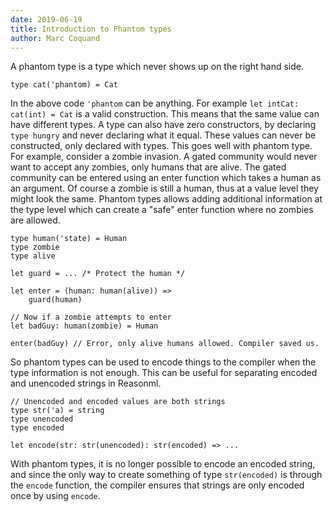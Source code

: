 ```yaml
---
date: 2019-06-19
title: Introduction to Phantom types
author: Marc Coquand
---
```


A phantom type is a type which never shows up on the right hand side.

```
type cat('phantom) = Cat
```

In the above code `'phantom` can be anything. For example `let intCat: cat(int) = Cat` is a valid construction. This means that the same value can have
different types. A type can also have zero constructors, by declaring `type hungry` and never declaring what it equal. These values can never be
constructed, only declared with types. This goes well with phantom type. For
example, consider a zombie invasion. A gated community would never want to
accept any zombies, only humans that are alive. The gated community can be
entered using an enter function which takes a human as an argument. Of course a
zombie is still a human, thus at a value level they might look the same. Phantom
types allows adding additional information at the type level which can create a
"safe" enter function where no zombies are allowed.

```
type human('state) = Human
type zombie
type alive

let guard = ... /* Protect the human */

let enter = (human: human(alive)) =>
    guard(human)

// Now if a zombie attempts to enter
let badGuy: human(zombie) = Human

enter(badGuy) // Error, only alive humans allowed. Compiler saved us.
```

So phantom types can be used to encode things to the compiler when the type
information is not enough. This can be useful for separating encoded and
unencoded strings in Reasonml.

```
// Unencoded and encoded values are both strings
type str('a) = string
type unencoded
type encoded

let encode(str: str(unencoded): str(encoded) => ...
```

With phantom types, it is no longer possible to encode an encoded string, and
since the only way to create something of type `str(encoded)` is through the
`encode` function, the compiler ensures that strings are only encoded once by
using `encode`.
